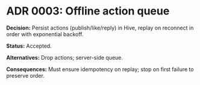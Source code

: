# ADR 0003: Offline action queue

**Decision:** Persist actions (publish/like/reply) in Hive, replay on reconnect in order with exponential backoff.

**Status:** Accepted.

**Alternatives:** Drop actions; server-side queue.

**Consequences:** Must ensure idempotency on replay; stop on first failure to preserve order.

